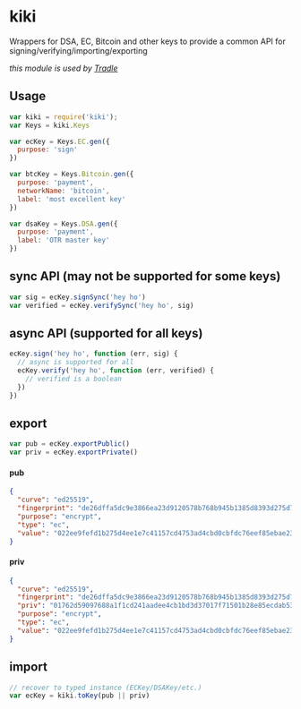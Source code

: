 # kiki

Wrappers for DSA, EC, Bitcoin and other keys to provide a common API for signing/verifying/importing/exporting

_this module is used by [Tradle](https://github.com/tradle/about/wiki)_

## Usage

```js
var kiki = require('kiki');
var Keys = kiki.Keys

var ecKey = Keys.EC.gen({
  purpose: 'sign'
})

var btcKey = Keys.Bitcoin.gen({
  purpose: 'payment',
  networkName: 'bitcoin',
  label: 'most excellent key'
})

var dsaKey = Keys.DSA.gen({
  purpose: 'payment',
  label: 'OTR master key'
})
```

## sync API (may not be supported for some keys)

```js
var sig = ecKey.signSync('hey ho') 
var verified = ecKey.verifySync('hey ho', sig)
```

## async API (supported for all keys)

```js
ecKey.sign('hey ho', function (err, sig) {
  // async is supported for all
  ecKey.verify('hey ho', function (err, verified) {
    // verified is a boolean
  })
})
```

## export

```js
var pub = ecKey.exportPublic()
var priv = ecKey.exportPrivate()
```

#### pub

```json
{
  "curve": "ed25519",
  "fingerprint": "de26dffa5dc9e3866ea23d9120578b768b945b1385d8393d275d715470dd6056",
  "purpose": "encrypt",
  "type": "ec",
  "value": "022ee9fefd1b275d4ee1e7c41157cd4753ad4cbd0cbfdc76eef85ebae230bf27ee"
}
```

#### priv

```json
{
  "curve": "ed25519",
  "fingerprint": "de26dffa5dc9e3866ea23d9120578b768b945b1385d8393d275d715470dd6056",
  "priv": "01762d59097688a1f1cd241aadee4cb1bd3d37017f71501b28e85ecdab5349c2",
  "purpose": "encrypt",
  "type": "ec",
  "value": "022ee9fefd1b275d4ee1e7c41157cd4753ad4cbd0cbfdc76eef85ebae230bf27ee"
}
```

## import

```js
// recover to typed instance (ECKey/DSAKey/etc.)
var ecKey = kiki.toKey(pub || priv) 
```
